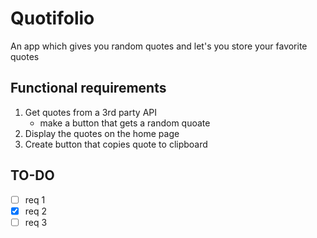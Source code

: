 # Quotifolio

An app which gives you random quotes and let's you store your favorite quotes

## Functional requirements

1. Get quotes from a 3rd party API
    - make a button that gets a random quoate
2. Display the quotes on the home page
3. Create button that copies quote to clipboard

## TO-DO

-   [ ] req 1
-   [x] req 2
-   [ ] req 3
